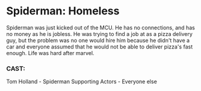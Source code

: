 # Spiderman: Homeless

Spiderman was just kicked out of the MCU. He has no connections, and has no money as he is jobless. He was trying to find a job at as a pizza delivery guy, but the problem was no one would hire him because he didn't have a car and everyone assumed that he would not be able to deliver pizza's fast enough. Life was hard after marvel.

### CAST:

Tom Holland - Spiderman
Supporting Actors - Everyone else
